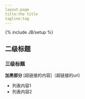 ```yaml
---
layout:page
title:the title
tagline:tag
---
```


{% include JB/setup %}

## 二级标题
### 三级标题
**加黑部分**
[超链接的内容]（超链接的url）
- 列表内容1
- 列表内容2
